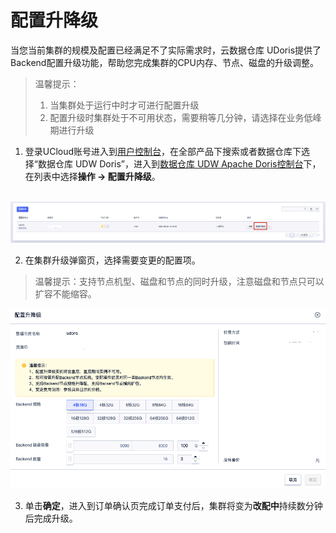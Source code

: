 # 配置升降级

当您当前集群的规模及配置已经满足不了实际需求时，云数据仓库 UDoris提供了Backend配置升级功能，帮助您完成集群的CPU内存、节点、磁盘的升级调整。

<blockquote>
温馨提示：
  <ol>
  <li>当集群处于运行中时才可进行配置升级</li>
    <li>配置升级时集群处于不可用状态，需要稍等几分钟，请选择在业务低峰期进行升级</li>
  </ol>
</blockquote>

1. 登录UCloud账号进入到[用户控制台](https://passport.ucloud.cn/#login)，在全部产品下搜索或者数据仓库下选择“数据仓库 UDW Doris”，进入到[数据仓库 UDW Apache Doris控制台](https://console.ucloud.cn/udw/doris)下，在列表中选择**操作 -> 配置升降级**。

​     ![udoris-resize-button](../images/udoris-resize-button.png)

2. 在集群升级弹窗页，选择需要变更的配置项。

<blockquote>
  温馨提示：支持节点机型、磁盘和节点的同时升级，注意磁盘和节点只可以扩容不能缩容。
</blockquote>


![udoris-resize-window](../images/udoris-resize-window.png)

3. 单击**确定**，进入到订单确认页完成订单支付后，集群将变为**改配中**持续数分钟后完成升级。

